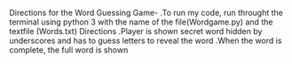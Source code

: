 Directions for the Word Guessing Game-
.To run my code, run throught the terminal using python 3 with the name of the file(Wordgame.py) and the textfile (Words.txt)
Directions
.Player is shown secret word hidden by underscores and has to guess letters to reveal the word
.When the word is complete, the full word is shown
